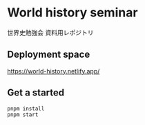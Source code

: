 # World history seminar

世界史勉強会 資料用レポジトリ

## Deployment space

https://world-history.netlify.app/

## Get a started

```
pnpm install
pnpm start
```
